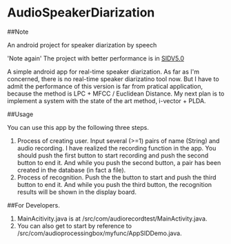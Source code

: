 **AudioSpeakerDiarization**
============================================================

##Note

An android project for speaker diarization by speech

'Note again' The project with better performance is in [SIDV5.0](https://github.com/KangCai/AudioSpeakerDiarizationV5.0/)

A simple android app for real-time speaker diarization. As far as I'm concerned, there is no real-time speaker diarizatino tool now. But I have to admit the performance of this version is far from pratical application, because the method is LPC + MFCC / Euclidean Distance. My next plan is to implement a system with the state of the art method, i-vector + PLDA.


##Usage

You can use this app by the following three steps.
  1. Process of creating user. Input several (>=1) pairs of name (String) and audio recording. I have realized the recording function in the app. You should push the first button to start recording and push the second button to end it. And while you push the second button, a pair has been created in the database (in fact a file).
  2. Process of recognition. Push the the button to start and push the third button to end it. And while you push the third button, the recognition results will be shown in the display board.

##For Developers.
  1. MainAcitivity.java is at /src/com/audiorecordtest/MainActivity.java.
  2. You can also get to start by reference to /src/com/audioprocessingbox/myfunc/AppSIDDemo.java.
